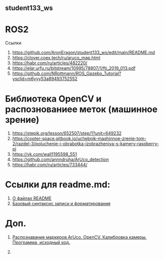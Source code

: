 ## student133_ws 

# ROS2
Ссылки
1. https://github.com/AronEragon/student133_ws/edit/main/README.md
2. https://clover.coex.tech/ru/aruco_map.html
3. https://habr.com/ru/articles/482220/
4. https://elar.urfu.ru/bitstream/10995/78807/1/fti_2019_013.pdf
5. https://github.com/NRottmann/ROS_Gazebo_Tutorial?ysclid=m6yyy53a89493752552


# Библиотека OpenCV и распознованиее меток (машинное зрение)

1. https://stepik.org/lesson/652507/step/1?unit=649232
2. https://copter-space.gitbook.io/uchebnik-mashinnoe-zrenie-tom-2/razdel-3/poluchenie-i-obrabotka-izobrazheniya-s-kamery-raspberry-pi
3. https://vk.com/wall1195598_551
4. https://github.com/annndruha/ArUco_detection
5. https://habr.com/ru/articles/733444/




# Ссылки для readme.md:
1. [О файлах README](https://docs.github.com/ru/get-started/writing-on-github/getting-started-with-writing-and-formatting-on-github/basic-writing-and-formatting-syntax)
1. [Базовый синтаксис записи и форматирования](https://docs.github.com/ru/repositories/managing-your-repositorys-settings-and-features/customizing-your-repository/about-readmes)



# Доп.
1. [Распознавание маркеров ArUco. OpenCV. Калибровка камеры. Программа, исходный код.](https://rutube.ru/video/061ade665aa42a61aefaa7a0f01da33c/)

2. 
